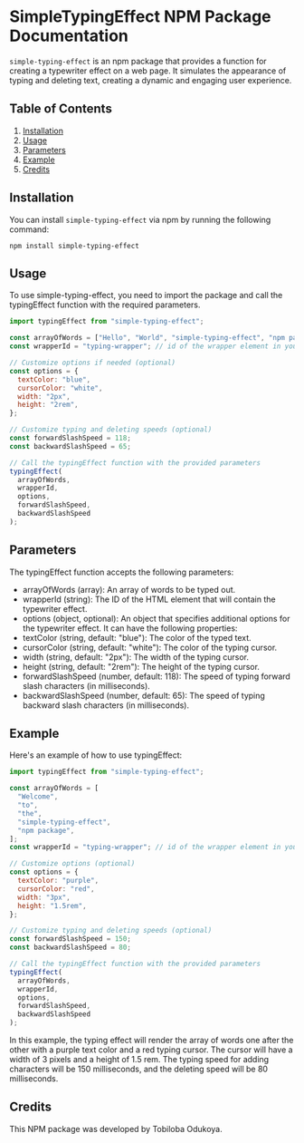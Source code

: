 # SimpleTypingEffect NPM Package Documentation

`simple-typing-effect` is an npm package that provides a function for creating a typewriter effect on a web page. It simulates the appearance of typing and deleting text, creating a dynamic and engaging user experience.

## Table of Contents

1. [Installation](#installation)
2. [Usage](#usage)
3. [Parameters](#parameters)
4. [Example](#example)
5. [Credits](#credits)

## Installation

You can install `simple-typing-effect` via npm by running the following command:

```shell
npm install simple-typing-effect
```

## Usage

To use simple-typing-effect, you need to import the package and call the typingEffect function with the required parameters.

```javascript
import typingEffect from "simple-typing-effect";

const arrayOfWords = ["Hello", "World", "simple-typing-effect", "npm package"];
const wrapperId = "typing-wrapper"; // id of the wrapper element in your HTML

// Customize options if needed (optional)
const options = {
  textColor: "blue",
  cursorColor: "white",
  width: "2px",
  height: "2rem",
};

// Customize typing and deleting speeds (optional)
const forwardSlashSpeed = 118;
const backwardSlashSpeed = 65;

// Call the typingEffect function with the provided parameters
typingEffect(
  arrayOfWords,
  wrapperId,
  options,
  forwardSlashSpeed,
  backwardSlashSpeed
);
```

## Parameters

The typingEffect function accepts the following parameters:

- arrayOfWords (array): An array of words to be typed out.
- wrapperId (string): The ID of the HTML element that will contain the typewriter effect.
- options (object, optional): An object that specifies additional options for the typewriter effect. It can have the following properties:
- textColor (string, default: "blue"): The color of the typed text.
- cursorColor (string, default: "white"): The color of the typing cursor.
- width (string, default: "2px"): The width of the typing cursor.
- height (string, default: "2rem"): The height of the typing cursor.
- forwardSlashSpeed (number, default: 118): The speed of typing forward slash characters (in milliseconds).
- backwardSlashSpeed (number, default: 65): The speed of typing backward slash characters (in milliseconds).

## Example

Here's an example of how to use typingEffect:

```javascript
import typingEffect from "simple-typing-effect";

const arrayOfWords = [
  "Welcome",
  "to",
  "the",
  "simple-typing-effect",
  "npm package",
];
const wrapperId = "typing-wrapper"; // id of the wrapper element in your HTML

// Customize options (optional)
const options = {
  textColor: "purple",
  cursorColor: "red",
  width: "3px",
  height: "1.5rem",
};

// Customize typing and deleting speeds (optional)
const forwardSlashSpeed = 150;
const backwardSlashSpeed = 80;

// Call the typingEffect function with the provided parameters
typingEffect(
  arrayOfWords,
  wrapperId,
  options,
  forwardSlashSpeed,
  backwardSlashSpeed
);
```

In this example, the typing effect will render the array of words one after the other with a purple text color and a red typing cursor. The cursor will have a width of 3 pixels and a height of 1.5 rem. The typing speed for adding characters will be 150 milliseconds, and the deleting speed will be 80 milliseconds.

## Credits

This NPM package was developed by Tobiloba Odukoya.
